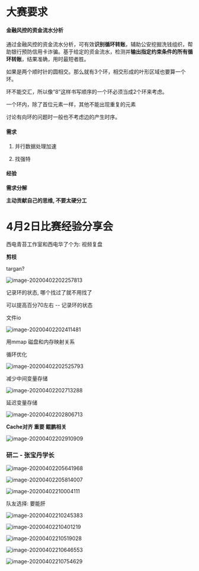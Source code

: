 

# 大赛要求

#### **金融风控的资金流水分析**

通过金融风控的资金流水分析，可有效**识别循环转账**，辅助公安挖掘洗钱组织，帮助银行预防信用卡诈骗。基于给定的资金流水，检测并**输出指定约束条件的所有循环转账**，结果准确，用时最短者胜。



如果是两个顺时针的圆相交。那么就有3个环，相交形成的叶形区域也要算一个环。

环不能交汇，所以像“8”这样书写顺序的一个环必须当成2个环来考虑。

一个环内，除了首位元素一样，其他不能出现重复的元素

讨论有向环的问题时一般也不考虑边的产生时序。



#### 需求

1. 并行数据处理加速

2. 找强特



#### 经验

**需求分解**

**主动贡献自己的思维, 不要太硬分工**



# 4月2日比赛经验分享会

西电青苔工作室和西电华了个为:  视频复盘

**剪枝**

targan?

![image-20200402202257813](/img/in-post/20_03/image-20200402202257813.png)

记录环的状态, 哪个找过了就不用找了

可以提高百分70左右 -- 记录环的状态



文件io

![image-20200402202411481](/img/in-post/20_03/image-20200402202411481.png)

用mmap    磁盘和内存映射关系  

循环优化

![image-20200402202525793](/img/in-post/20_03/image-20200402202525793.png)

减少中间变量存储

![image-20200402202713288](/img/in-post/20_03/image-20200402202713288.png)

延迟变量存储

![image-20200402202806713](/img/in-post/20_03/image-20200402202806713.png)

**Cache对齐  重要 鲲鹏相关**

![image-20200402202910909](/img/in-post/20_03/image-20200402202910909.png)



### 研二 - 张宝丹学长

![image-20200402205641968](/img/in-post/20_03/image-20200402205641968.png)

![image-20200402205814007](/img/in-post/20_03/image-20200402205814007.png)

![image-20200402210004111](/img/in-post/20_03/image-20200402210004111.png)

队友选择: 要能肝 

![image-20200402210245383](/img/in-post/20_03/image-20200402210245383.png)

![image-20200402210401219](/img/in-post/20_03/image-20200402210401219.png)

![image-20200402210519028](/img/in-post/20_03/image-20200402210519028.png)

![image-20200402210646553](/img/in-post/20_03/image-20200402210646553.png)

![image-20200402210754629](/img/in-post/20_03/image-20200402210754629.png)

